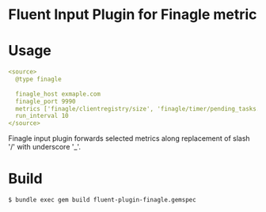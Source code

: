 Fluent Input Plugin for Finagle metric
======================================

# Usage

```yaml
<source>
  @type finagle
  
  finagle_host exmaple.com
  finagle_port 9990
  metrics ['finagle/clientregistry/size', 'finagle/timer/pending_tasks.sum']
  run_interval 10
</source>
```

Finagle input plugin forwards selected metrics along replacement of slash '/' with underscore '_'.

# Build

```
$ bundle exec gem build fluent-plugin-finagle.gemspec
```


